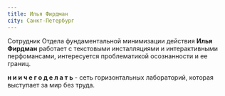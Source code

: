 ```yaml
---
title: Илья Фирдман
city: Санкт-Петербург
---
```


Сотрудник Отдела фундаментальной минимизации действия **Илья Фирдман** работает с текстовыми инсталляциями и интерактивными перфомансами, интересуется проблематикой осознанности и ее границ.

**н и и ч е г о д е л а т ь** - сеть горизонтальных лабораторий, которая выступает за мир без труда.

